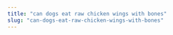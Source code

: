 ```yaml
---
title: "can dogs eat raw chicken wings with bones"
slug: "can-dogs-eat-raw-chicken-wings-with-bones"
---
```


